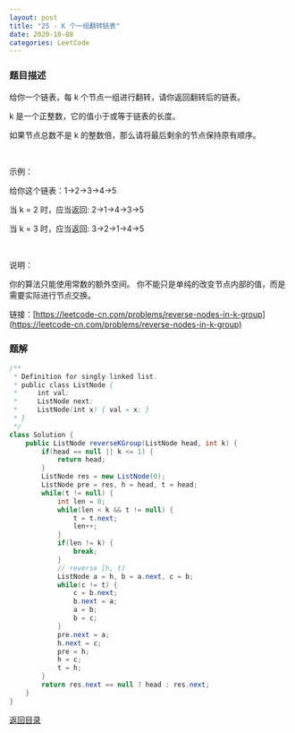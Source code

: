 ```yaml
---
layout: post
title: "25 - K 个一组翻转链表"
date: 2020-10-08
categories: LeetCode
---
```


### **题目描述**
给你一个链表，每 k 个节点一组进行翻转，请你返回翻转后的链表。

k 是一个正整数，它的值小于或等于链表的长度。

如果节点总数不是 k 的整数倍，那么请将最后剩余的节点保持原有顺序。

 

示例：

给你这个链表：1->2->3->4->5

当 k = 2 时，应当返回: 2->1->4->3->5

当 k = 3 时，应当返回: 3->2->1->4->5

 

说明：

你的算法只能使用常数的额外空间。
你不能只是单纯的改变节点内部的值，而是需要实际进行节点交换。


链接：[https://leetcode-cn.com/problems/reverse-nodes-in-k-group](https://leetcode-cn.com/problems/reverse-nodes-in-k-group)



### **题解**
``` java
/**
 * Definition for singly-linked list.
 * public class ListNode {
 *     int val;
 *     ListNode next;
 *     ListNode(int x) { val = x; }
 * }
 */
class Solution {
    public ListNode reverseKGroup(ListNode head, int k) {
        if(head == null || k <= 1) {
            return head;
        }
        ListNode res = new ListNode(0);
        ListNode pre = res, h = head, t = head;
        while(t != null) {
            int len = 0;
            while(len < k && t != null) {
                t = t.next;
                len++;
            }
            if(len != k) {
                break;
            }   
            // reverse [h, t)
            ListNode a = h, b = a.next, c = b;
            while(c != t) {
                c = b.next;
                b.next = a;
                a = b;
                b = c;
            }
            pre.next = a;
            h.next = c;
            pre = h;
            h = c;
            t = h;
        }
        return res.next == null ? head : res.next;
    }
}
```



[返回目录](https://maxwell-blog.cn/leetcode/2020/10/08/leetcode.html)